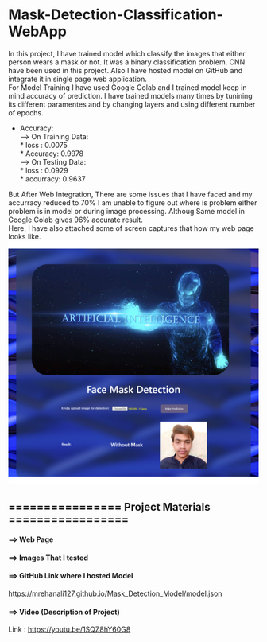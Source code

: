 # Mask-Detection-Classification-WebApp
In this project, I have trained model which classify the images that either person wears a mask or not. It was a binary classification problem. CNN have been used in this project. Also I have hosted model on GitHub and integrate it in single page web application.<br>
For Model Training I have used Google Colab and I trained model keep in mind 
accuracy of prediction.
I have trained models many times by tunining its different paramentes and by
changing layers and using different number of epochs.
<br>
* Accuracy:<br>
--> On Training Data:<br>
		* loss : 0.0075<br>
		* Accuracy: 0.9978<br>
--> On Testing Data:<br>
		* loss : 0.0929<br>
		* accurracy: 0.9637<br>

But After Web Integration, There are some issues that I have faced and my 
accurracy reduced to 70% I am unable to figure out where is problem either 
problem is in model or during image processing. Althoug Same model in 
Google Colab gives 96% accurate result.<br>
Here, I have also attached some of screen captures that how my web page looks like.
![WebPage Screenshot](https://github.com/mrehanali127/Mask-Detection-Classification-Web-App-/blob/main/webPage-capture1.png)

## ================ Project Materials  =================
#### ==> Web Page 
#### ==> Images That I tested
#### ==> GitHub Link where I hosted Model
https://mrehanali127.github.io/Mask_Detection_Model/model.json
#### ==> Video (Description of Project)
Link : https://youtu.be/1SQZ8hY60G8 
